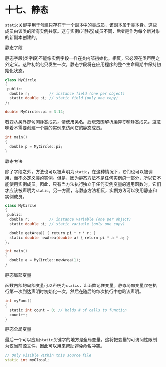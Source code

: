# 十七、静态

`static`关键字用于创建只存在于一个副本中的类成员，该副本属于类本身。这些成员由该类的所有实例共享。这与实例(非静态)成员不同，后者是作为每个新对象的新副本创建的。

静态字段

静态字段(类字段)不能像实例字段一样在类内部初始化。相反，它必须在类声明之外定义。这种初始化只发生一次，静态字段将在应用程序的整个生命周期中保持初始化状态。

```cpp
class MyCircle
{
 public:
  double r;         // instance field (one per object)
  static double pi; // static field (only one copy)
};

double MyCircle::pi = 3.14;
```

若要从类外部访问静态成员，请使用类名，后跟范围解析运算符和静态成员。这意味着不需要创建一个类的实例来访问它的静态成员。

```cpp
int main()
{
  double p = MyCircle::pi;
}
```

静态方法

除了字段之外，方法也可以被声明为`static`，在这种情况下，它们也可以被调用，而不必定义类的实例。但是，因为静态方法不是任何实例的一部分，所以它不能使用实例成员。因此，只有当方法执行独立于任何实例变量的通用函数时，它们才应该被声明为`static`。另一方面，与静态方法相反，实例方法可以使用静态和实例成员。

```cpp
class MyCircle
{
 public:
  double r;         // instance variable (one per object)
  static double pi; // static variable (only one copy)

  double getArea() { return pi * r * r; }
  static double newArea(double a) { return pi * a * a; }
};

int main()
{
  double a = MyCircle::newArea(1);
}
```

静态局部变量

函数内部的局部变量可以声明为`static`，让函数记住变量。静态局部变量仅在执行第一次到达声明时初始化一次，然后在随后的每次执行中忽略该声明。

```cpp
int myFunc()
{
  static int count = 0; // holds # of calls to function
  count++;
}
```

静态全局变量

最后一个可以应用`static`关键字的地方是全局变量。这将把变量的可访问性限制为仅当前源文件，因此可以用来帮助避免命名冲突。

```cpp
// Only visible within this source file
static int myGlobal;
```